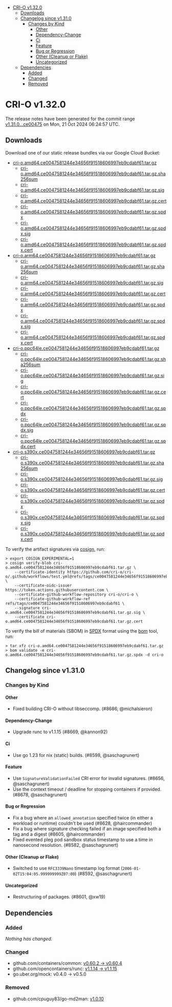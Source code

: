 - [CRI-O v1.32.0](#cri-o-v1320)
  - [Downloads](#downloads)
  - [Changelog since v1.31.0](#changelog-since-v1310)
    - [Changes by Kind](#changes-by-kind)
      - [Other](#other)
      - [Dependency-Change](#dependency-change)
      - [Ci](#ci)
      - [Feature](#feature)
      - [Bug or Regression](#bug-or-regression)
      - [Other (Cleanup or Flake)](#other-cleanup-or-flake)
      - [Uncategorized](#uncategorized)
  - [Dependencies](#dependencies)
    - [Added](#added)
    - [Changed](#changed)
    - [Removed](#removed)

# CRI-O v1.32.0

The release notes have been generated for the commit range
[v1.31.0...ce00475](https://github.com/cri-o/cri-o/compare/v1.31.0...v1.32.0) on Mon, 21 Oct 2024 06:24:57 UTC.

## Downloads

Download one of our static release bundles via our Google Cloud Bucket:

- [cri-o.amd64.ce0047581244e34656f91518606997eb9cdabf61.tar.gz](https://storage.googleapis.com/cri-o/artifacts/cri-o.amd64.ce0047581244e34656f91518606997eb9cdabf61.tar.gz)
  - [cri-o.amd64.ce0047581244e34656f91518606997eb9cdabf61.tar.gz.sha256sum](https://storage.googleapis.com/cri-o/artifacts/cri-o.amd64.ce0047581244e34656f91518606997eb9cdabf61.tar.gz.sha256sum)
  - [cri-o.amd64.ce0047581244e34656f91518606997eb9cdabf61.tar.gz.sig](https://storage.googleapis.com/cri-o/artifacts/cri-o.amd64.ce0047581244e34656f91518606997eb9cdabf61.tar.gz.sig)
  - [cri-o.amd64.ce0047581244e34656f91518606997eb9cdabf61.tar.gz.cert](https://storage.googleapis.com/cri-o/artifacts/cri-o.amd64.ce0047581244e34656f91518606997eb9cdabf61.tar.gz.cert)
  - [cri-o.amd64.ce0047581244e34656f91518606997eb9cdabf61.tar.gz.spdx](https://storage.googleapis.com/cri-o/artifacts/cri-o.amd64.ce0047581244e34656f91518606997eb9cdabf61.tar.gz.spdx)
  - [cri-o.amd64.ce0047581244e34656f91518606997eb9cdabf61.tar.gz.spdx.sig](https://storage.googleapis.com/cri-o/artifacts/cri-o.amd64.ce0047581244e34656f91518606997eb9cdabf61.tar.gz.spdx.sig)
  - [cri-o.amd64.ce0047581244e34656f91518606997eb9cdabf61.tar.gz.spdx.cert](https://storage.googleapis.com/cri-o/artifacts/cri-o.amd64.ce0047581244e34656f91518606997eb9cdabf61.tar.gz.spdx.cert)
- [cri-o.arm64.ce0047581244e34656f91518606997eb9cdabf61.tar.gz](https://storage.googleapis.com/cri-o/artifacts/cri-o.arm64.ce0047581244e34656f91518606997eb9cdabf61.tar.gz)
  - [cri-o.arm64.ce0047581244e34656f91518606997eb9cdabf61.tar.gz.sha256sum](https://storage.googleapis.com/cri-o/artifacts/cri-o.arm64.ce0047581244e34656f91518606997eb9cdabf61.tar.gz.sha256sum)
  - [cri-o.arm64.ce0047581244e34656f91518606997eb9cdabf61.tar.gz.sig](https://storage.googleapis.com/cri-o/artifacts/cri-o.arm64.ce0047581244e34656f91518606997eb9cdabf61.tar.gz.sig)
  - [cri-o.arm64.ce0047581244e34656f91518606997eb9cdabf61.tar.gz.cert](https://storage.googleapis.com/cri-o/artifacts/cri-o.arm64.ce0047581244e34656f91518606997eb9cdabf61.tar.gz.cert)
  - [cri-o.arm64.ce0047581244e34656f91518606997eb9cdabf61.tar.gz.spdx](https://storage.googleapis.com/cri-o/artifacts/cri-o.arm64.ce0047581244e34656f91518606997eb9cdabf61.tar.gz.spdx)
  - [cri-o.arm64.ce0047581244e34656f91518606997eb9cdabf61.tar.gz.spdx.sig](https://storage.googleapis.com/cri-o/artifacts/cri-o.arm64.ce0047581244e34656f91518606997eb9cdabf61.tar.gz.spdx.sig)
  - [cri-o.arm64.ce0047581244e34656f91518606997eb9cdabf61.tar.gz.spdx.cert](https://storage.googleapis.com/cri-o/artifacts/cri-o.arm64.ce0047581244e34656f91518606997eb9cdabf61.tar.gz.spdx.cert)
- [cri-o.ppc64le.ce0047581244e34656f91518606997eb9cdabf61.tar.gz](https://storage.googleapis.com/cri-o/artifacts/cri-o.ppc64le.ce0047581244e34656f91518606997eb9cdabf61.tar.gz)
  - [cri-o.ppc64le.ce0047581244e34656f91518606997eb9cdabf61.tar.gz.sha256sum](https://storage.googleapis.com/cri-o/artifacts/cri-o.ppc64le.ce0047581244e34656f91518606997eb9cdabf61.tar.gz.sha256sum)
  - [cri-o.ppc64le.ce0047581244e34656f91518606997eb9cdabf61.tar.gz.sig](https://storage.googleapis.com/cri-o/artifacts/cri-o.ppc64le.ce0047581244e34656f91518606997eb9cdabf61.tar.gz.sig)
  - [cri-o.ppc64le.ce0047581244e34656f91518606997eb9cdabf61.tar.gz.cert](https://storage.googleapis.com/cri-o/artifacts/cri-o.ppc64le.ce0047581244e34656f91518606997eb9cdabf61.tar.gz.cert)
  - [cri-o.ppc64le.ce0047581244e34656f91518606997eb9cdabf61.tar.gz.spdx](https://storage.googleapis.com/cri-o/artifacts/cri-o.ppc64le.ce0047581244e34656f91518606997eb9cdabf61.tar.gz.spdx)
  - [cri-o.ppc64le.ce0047581244e34656f91518606997eb9cdabf61.tar.gz.spdx.sig](https://storage.googleapis.com/cri-o/artifacts/cri-o.ppc64le.ce0047581244e34656f91518606997eb9cdabf61.tar.gz.spdx.sig)
  - [cri-o.ppc64le.ce0047581244e34656f91518606997eb9cdabf61.tar.gz.spdx.cert](https://storage.googleapis.com/cri-o/artifacts/cri-o.ppc64le.ce0047581244e34656f91518606997eb9cdabf61.tar.gz.spdx.cert)
- [cri-o.s390x.ce0047581244e34656f91518606997eb9cdabf61.tar.gz](https://storage.googleapis.com/cri-o/artifacts/cri-o.s390x.ce0047581244e34656f91518606997eb9cdabf61.tar.gz)
  - [cri-o.s390x.ce0047581244e34656f91518606997eb9cdabf61.tar.gz.sha256sum](https://storage.googleapis.com/cri-o/artifacts/cri-o.s390x.ce0047581244e34656f91518606997eb9cdabf61.tar.gz.sha256sum)
  - [cri-o.s390x.ce0047581244e34656f91518606997eb9cdabf61.tar.gz.sig](https://storage.googleapis.com/cri-o/artifacts/cri-o.s390x.ce0047581244e34656f91518606997eb9cdabf61.tar.gz.sig)
  - [cri-o.s390x.ce0047581244e34656f91518606997eb9cdabf61.tar.gz.cert](https://storage.googleapis.com/cri-o/artifacts/cri-o.s390x.ce0047581244e34656f91518606997eb9cdabf61.tar.gz.cert)
  - [cri-o.s390x.ce0047581244e34656f91518606997eb9cdabf61.tar.gz.spdx](https://storage.googleapis.com/cri-o/artifacts/cri-o.s390x.ce0047581244e34656f91518606997eb9cdabf61.tar.gz.spdx)
  - [cri-o.s390x.ce0047581244e34656f91518606997eb9cdabf61.tar.gz.spdx.sig](https://storage.googleapis.com/cri-o/artifacts/cri-o.s390x.ce0047581244e34656f91518606997eb9cdabf61.tar.gz.spdx.sig)
  - [cri-o.s390x.ce0047581244e34656f91518606997eb9cdabf61.tar.gz.spdx.cert](https://storage.googleapis.com/cri-o/artifacts/cri-o.s390x.ce0047581244e34656f91518606997eb9cdabf61.tar.gz.spdx.cert)

To verify the artifact signatures via [cosign](https://github.com/sigstore/cosign), run:

```console
> export COSIGN_EXPERIMENTAL=1
> cosign verify-blob cri-o.amd64.ce0047581244e34656f91518606997eb9cdabf61.tar.gz \
    --certificate-identity https://github.com/cri-o/cri-o/.github/workflows/test.yml@refs/tags/ce0047581244e34656f91518606997eb9cdabf61 \
    --certificate-oidc-issuer https://token.actions.githubusercontent.com \
    --certificate-github-workflow-repository cri-o/cri-o \
    --certificate-github-workflow-ref refs/tags/ce0047581244e34656f91518606997eb9cdabf61 \
    --signature cri-o.amd64.ce0047581244e34656f91518606997eb9cdabf61.tar.gz.sig \
    --certificate cri-o.amd64.ce0047581244e34656f91518606997eb9cdabf61.tar.gz.cert
```

To verify the bill of materials (SBOM) in [SPDX](https://spdx.org) format using the [bom](https://sigs.k8s.io/bom) tool, run:

```console
> tar xfz cri-o.amd64.ce0047581244e34656f91518606997eb9cdabf61.tar.gz
> bom validate -e cri-o.amd64.ce0047581244e34656f91518606997eb9cdabf61.tar.gz.spdx -d cri-o
```

## Changelog since v1.31.0

### Changes by Kind

#### Other
 - Fixed building CRI-O without libseccomp. (#8686, @michalsieron)

#### Dependency-Change
 - Upgrade runc to v1.1.15 (#8669, @kannon92)

#### Ci
 - Use go 1.23 for nix (static) builds. (#8598, @saschagrunert)

#### Feature
 - Use `SignatureValidationFailed` CRI error for invalid signatures. (#8656, @saschagrunert)
 - Use the context timeout / deadline for stopping containers if provided. (#8678, @saschagrunert)

#### Bug or Regression
 - Fix a bug where an `allowed_annotation` specified twice (in either a workload or runtime) couldn't be used (#8628, @haircommander)
 - Fix a bug where signature checking failed if an image specified both a tag and a digest (#8605, @haircommander)
 - Fixed evented pleg pod sandbox status timestamp to use a time in nanosecond resolution. (#8582, @saschagrunert)

#### Other (Cleanup or Flake)
 - Switched to use `RFC3339Nano` timestamp log format (`2006-01-02T15:04:05.999999999Z07:00`) (#8592, @saschagrunert)

#### Uncategorized
 - Restructuring of packages. (#8601, @xw19)

## Dependencies

### Added
_Nothing has changed._

### Changed
- github.com/containers/common: [v0.60.2 → v0.60.4](https://github.com/containers/common/compare/v0.60.2...v0.60.4)
- github.com/opencontainers/runc: [v1.1.14 → v1.1.15](https://github.com/opencontainers/runc/compare/v1.1.14...v1.1.15)
- go.uber.org/mock: v0.4.0 → v0.5.0

### Removed
- github.com/cpuguy83/go-md2man: [v1.0.10](https://github.com/cpuguy83/go-md2man/tree/v1.0.10)

